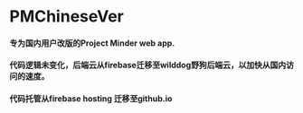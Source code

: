 # PMChineseVer
#### 专为国内用户改版的Project Minder web app.
#### 代码逻辑未变化，后端云从firebase迁移至wilddog野狗后端云，以加快从国内访问的速度。
#### 代码托管从firebase hosting 迁移至github.io

